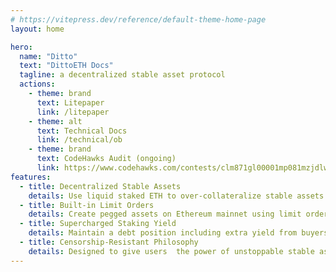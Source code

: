 ```yaml
---
# https://vitepress.dev/reference/default-theme-home-page
layout: home

hero:
  name: "Ditto"
  text: "DittoETH Docs"
  tagline: a decentralized stable asset protocol
  actions:
    - theme: brand
      text: Litepaper
      link: /litepaper
    - theme: alt
      text: Technical Docs
      link: /technical/ob
    - theme: brand
      text: CodeHawks Audit (ongoing)
      link: https://www.codehawks.com/contests/clm871gl00001mp081mzjdlwc
features:
  - title: Decentralized Stable Assets
    details: Use liquid staked ETH to over-collateralize stable assets like USD with support for future assets (EUR, GLD)
  - title: Built-in Limit Orders
    details: Create pegged assets on Ethereum mainnet using limit orders on a gas optimized order book
  - title: Supercharged Staking Yield
    details: Maintain a debt position including extra yield from buyers and lower fees vs other platforms (CDPs)
  - title: Censorship-Resistant Philosophy
    details: Designed to give users  the power of unstoppable stable assets
---
```

